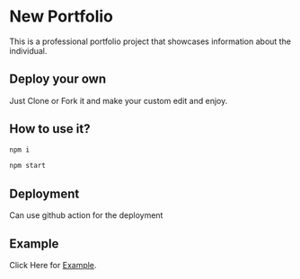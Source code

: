 # New Portfolio 

This is a professional portfolio project that showcases information about the individual.

## Deploy your own

Just Clone or Fork it and make your custom edit and enjoy.

## How to use it?


```bash
npm i
```

```bash
npm start
```

## Deployment
Can use github action for the deployment
## Example
Click Here for [Example](https://kanzd.github.io/New-Portfolio/).
